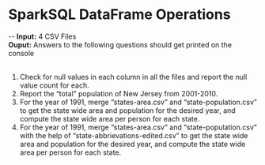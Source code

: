 # SparkSQL DataFrame Operations
--
**Input:** 4 CSV Files </br>
**Ouput:** Answers to the following questions should get printed on the console </br>
</br>
1. Check for null values in each column in all the files and report the null value count for each.
2. Report the “total” population of New Jersey from 2001-2010.
3. For the year of 1991, merge “states-area.csv” and “state-population.csv” to get the state wide area and population for the desired year, and compute the state wide area per person for each state.
4. For the year of 1991, merge “states-area.csv” and “state-population.csv” with the help of “state-abbrievations-edited.csv” to get the state wide area and population for the desired year, and compute the state wide area per person for each state.
